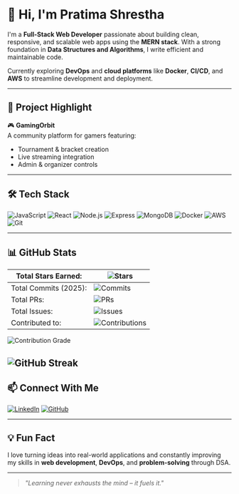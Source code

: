 # 👋 Hi, I'm Pratima Shrestha

I'm a **Full-Stack Web Developer** passionate about building clean, responsive, and scalable web apps using the **MERN stack**. With a strong foundation in **Data Structures and Algorithms**, I write efficient and maintainable code.

Currently exploring **DevOps** and **cloud platforms** like **Docker**, **CI/CD**, and **AWS** to streamline development and deployment.

---

## 🚀 Project Highlight

🎮 **GamingOrbit**  
A community platform for gamers featuring:
- Tournament & bracket creation  
- Live streaming integration  
- Admin & organizer controls

---

## 🛠 Tech Stack

![JavaScript](https://img.shields.io/badge/JavaScript-F7DF1E?style=flat&logo=javascript&logoColor=black)
![React](https://img.shields.io/badge/React-61DAFB?style=flat&logo=react&logoColor=black)
![Node.js](https://img.shields.io/badge/Node.js-339933?style=flat&logo=node.js&logoColor=white)
![Express](https://img.shields.io/badge/Express.js-000000?style=flat&logo=express&logoColor=white)
![MongoDB](https://img.shields.io/badge/MongoDB-47A248?style=flat&logo=mongodb&logoColor=white)
![Docker](https://img.shields.io/badge/Docker-2496ED?style=flat&logo=docker&logoColor=white)
![AWS](https://img.shields.io/badge/AWS-FF9900?style=flat&logo=amazonaws&logoColor=white)
![Git](https://img.shields.io/badge/Git-F05032?style=flat&logo=git&logoColor=white)

---
## 📊 GitHub Stats

| Total Stars Earned: | ![Stars](https://img.shields.io/github/stars/pratimashrestha1?label=Stars&color=blue&style=flat) |
|---------------------|--------------------------------------------------------------------------------------|
| Total Commits (2025): | ![Commits](https://img.shields.io/github/commit-activity/y/pratimashrestha1?label=Commits&color=blue&style=flat) |
| Total PRs: | ![PRs](https://img.shields.io/github/issues-pr-closed/pratimashrestha1?label=PRs&color=blue&style=flat) |
| Total Issues: | ![Issues](https://img.shields.io/github/issues-closed/pratimashrestha1?label=Issues&color=blue&style=flat) |
| Contributed to: | ![Contributions](https://img.shields.io/static/v1?label=Contributed%20To&message=3&color=blue&style=flat) |

![Contribution Grade](https://img.shields.io/badge/Contribution_Grade-B+-yellowgreen?style=flat)


![GitHub Streak](https://github-readme-streak-stats.herokuapp.com/?user=pratimashrestha1&theme=radical)
---

## 📫 Connect With Me

[![LinkedIn](https://img.shields.io/badge/LinkedIn-blue?style=flat&logo=linkedin&logoColor=white)](https://www.linkedin.com/in/pratima-shrestha-225494229/)
[![GitHub](https://img.shields.io/badge/GitHub-181717?style=flat&logo=github&logoColor=white)](https://github.com/pratimashrestha1)

---

## 💡 Fun Fact

I love turning ideas into real-world applications and constantly improving my skills in **web development**, **DevOps**, and **problem-solving** through DSA.

---

> *"Learning never exhausts the mind – it fuels it."*
